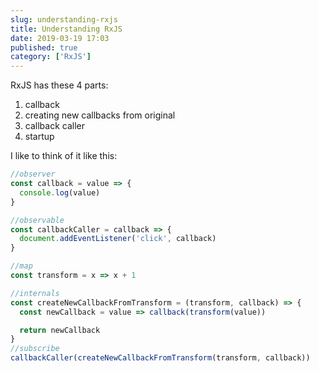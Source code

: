 ```yaml
---
slug: understanding-rxjs
title: Understanding RxJS
date: 2019-03-19 17:03
published: true
category: ['RxJS']
---
```


RxJS has these 4 parts:

1. callback
2. creating new callbacks from original
3. callback caller
4. startup

I like to think of it like this:

```js
//observer
const callback = value => {
  console.log(value)
}

//observable
const callbackCaller = callback => {
  document.addEventListener('click', callback)
}

//map
const transform = x => x + 1

//internals
const createNewCallbackFromTransform = (transform, callback) => {
  const newCallback = value => callback(transform(value))

  return newCallback
}
//subscribe
callbackCaller(createNewCallbackFromTransform(transform, callback))
```
